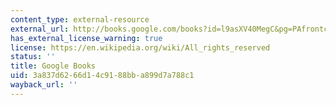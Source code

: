 ```yaml
---
content_type: external-resource
external_url: http://books.google.com/books?id=l9asXV40MegC&pg=PAfrontcover
has_external_license_warning: true
license: https://en.wikipedia.org/wiki/All_rights_reserved
status: ''
title: Google Books
uid: 3a837d62-66d1-4c91-88bb-a899d7a788c1
wayback_url: ''
---
```

